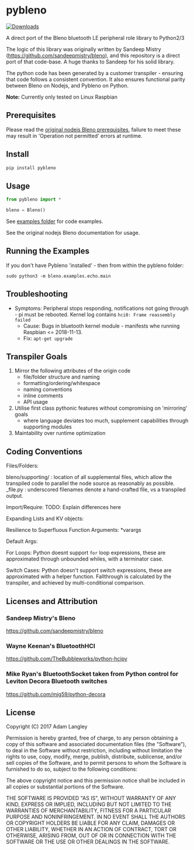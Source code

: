 # pybleno
[![Downloads](https://pepy.tech/badge/pybleno)](https://pepy.tech/project/pybleno)

A direct port of the Bleno bluetooth LE peripheral role library to Python2/3

The logic of this library was originally written by Sandeep Mistry (https://github.com/sandeepmistry/bleno),
and this repository is a direct port of that code-base. A huge thanks to Sandeep for his solid library.

The python code has been generated by a customer transpiler - ensuring that code follows a consistent convention.
It also ensures functional parity between Bleno on Nodejs, and Pybleno on Python.

__Note:__ Currently only tested on Linux Raspbian

## Prerequisites
Please read the [original nodejs Bleno prerequisites](https://github.com/noble/bleno#prerequisites), failure to meet these may result in 'Operation not permitted' errors at runtime.

## Install

```sh
pip install pybleno
```

## Usage

```python
from pybleno import *

bleno = Bleno()
```

See [examples folder](https://github.com/Adam-Langley/pybleno/blob/master/bleno/examples) for code examples.

See the original nodejs Bleno documentation for usage.

## Running the Examples

If you don't have Pybleno 'installed' - then from within the pybleno folder:

```
sudo python3 -m bleno.examples.echo.main
```

## Troubleshooting
 * Symptoms: Peripheral stops responding, notifications not going through - pi must be rebooted. Kernel log contains `hci0: Frame reassembly failed`
   * Cause: Bugs in bluetooth kernel module - manifests whe running Raspbian <= 2018-11-13. 
   * Fix: `apt-get upgrade`

## Transpiler Goals

1. Mirror the following attributes of the origin code
   - file/folder structure and naming
   - formatting/ordering/whitespace
   - naming conventions
   - inline comments
   - API usage
2. Utilise first class pythonic features without compromising on 'mirroring' goals
    - where language deviates too much, supplement capabilities through supporting modules
3. Maintability over runtime optimization

## Coding Conventions

Files/Folders:

bleno/supporting/ : location of all supplemental files, which allow the transpiled code to parallel the node source as reasonably as possible.
_file.py : underscored filenames denote a hand-crafted file, vs a transpiled output.

Import/Require:
TODO: Explain differences here

Expanding Lists and KV objects:

Resilience to Superfluous Function Arguments:
*varargs

Default Args:

For Loops:
Python doesnt support `for` loop expressions, these are approximated through unbounded whiles, with a terminator case.

Switch Cases:
Python doesn't support switch expressions, these are approximated with a helper function. Fallthrough is calculated by the transpiler, and achieved by multi-conditional comparison.


## Licenses and Attribution

### Sandeep Mistry's Bleno
https://github.com/sandeepmistry/bleno

### Wayne Keenan's BluetoothHCI
https://github.com/TheBubbleworks/python-hcipy

### Mike Ryan's BluetoothSocket taken from Python control for Leviton Decora Bluetooth switches
https://github.com/mjg59/python-decora

## License

Copyright (C) 2017 Adam Langley

Permission is hereby granted, free of charge, to any person obtaining a copy of this software and associated documentation files (the "Software"), to deal in the Software without restriction, including without limitation the rights to use, copy, modify, merge, publish, distribute, sublicense, and/or sell copies of the Software, and to permit persons to whom the Software is furnished to do so, subject to the following conditions:

The above copyright notice and this permission notice shall be included in all copies or substantial portions of the Software.

THE SOFTWARE IS PROVIDED "AS IS", WITHOUT WARRANTY OF ANY KIND, EXPRESS OR IMPLIED, INCLUDING BUT NOT LIMITED TO THE WARRANTIES OF MERCHANTABILITY, FITNESS FOR A PARTICULAR PURPOSE AND NONINFRINGEMENT. IN NO EVENT SHALL THE AUTHORS OR COPYRIGHT HOLDERS BE LIABLE FOR ANY CLAIM, DAMAGES OR OTHER LIABILITY, WHETHER IN AN ACTION OF CONTRACT, TORT OR OTHERWISE, ARISING FROM, OUT OF OR IN CONNECTION WITH THE SOFTWARE OR THE USE OR OTHER DEALINGS IN THE SOFTWARE.
